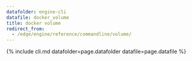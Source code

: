 ```yaml
---
datafolder: engine-cli
datafile: docker_volume
title: docker volume
redirect_from:
  - /edge/engine/reference/commandline/volume/
---
```


<!--
Sorry, but the contents of this page are automatically generated from
Docker's source code. If you want to suggest a change to the text that appears
here, you'll need to find the string by searching this repo:

https://github.com/docker/cli
-->

{% include cli.md datafolder=page.datafolder datafile=page.datafile %}
